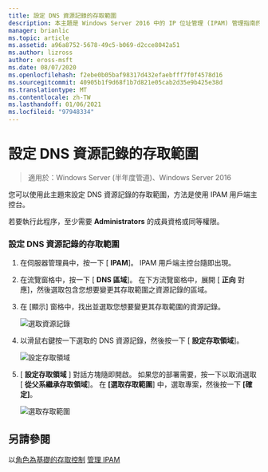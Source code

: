 ```yaml
---
title: 設定 DNS 資源記錄的存取範圍
description: 本主題是 Windows Server 2016 中的 IP 位址管理 (IPAM) 管理指南的一部分。
manager: brianlic
ms.topic: article
ms.assetid: a96a8752-5678-49c5-b069-d2cce8042a51
ms.author: lizross
author: eross-msft
ms.date: 08/07/2020
ms.openlocfilehash: f2ebe0b05baf98317d432efaebfff7f0f4578d16
ms.sourcegitcommit: 40905b1f9d68f1b7d821e05cab2d35e9b425e38d
ms.translationtype: MT
ms.contentlocale: zh-TW
ms.lasthandoff: 01/06/2021
ms.locfileid: "97948334"
---
```

# <a name="set-access-scope-for-dns-resource-records"></a>設定 DNS 資源記錄的存取範圍

>適用於：Windows Server (半年度管道)、Windows Server 2016

您可以使用此主題來設定 DNS 資源記錄的存取範圍，方法是使用 IPAM 用戶端主控台。

若要執行此程序，至少需要 **Administrators** 的成員資格或同等權限。

### <a name="to-set-access-scope-for-dns-resource-records"></a>設定 DNS 資源記錄的存取範圍

1.  在伺服器管理員中，按一下 [  **IPAM**]。 IPAM 用戶端主控台隨即出現。

2.  在流覽窗格中，按一下 [ **DNS 區域**]。  在下方流覽窗格中，展開 [ **正向** 對應]，然後選取包含您想要變更其存取範圍之資源記錄的區域。

3.  在 [顯示] 窗格中，找出並選取您想要變更其存取範圍的資源記錄。

    ![選取資源記錄](../../media/Set-Access-Scope-for-DNS-Resource-Records/ipam_RestrictUserToRRControl_02.jpg)

4.  以滑鼠右鍵按一下選取的 DNS 資源記錄，然後按一下 [ **設定存取領域**]。

    ![設定存取領域](../../media/Set-Access-Scope-for-DNS-Resource-Records/ipam_RestrictUserToRRControl_03.jpg)

5.  [ **設定存取領域** ] 對話方塊隨即開啟。 如果您的部署需要，按一下以取消選取 [ **從父系繼承存取領域**]。 在 **[選取存取範圍**] 中，選取專案，然後按一下 **[確定]**。

    ![選取存取範圍](../../media/Set-Access-Scope-for-DNS-Resource-Records/ipam_RestrictUserToRRControl_04.jpg)

## <a name="see-also"></a>另請參閱
以[角色為基礎的存取控制](Role-based-Access-Control.md) 
[管理 IPAM](Manage-IPAM.md)



